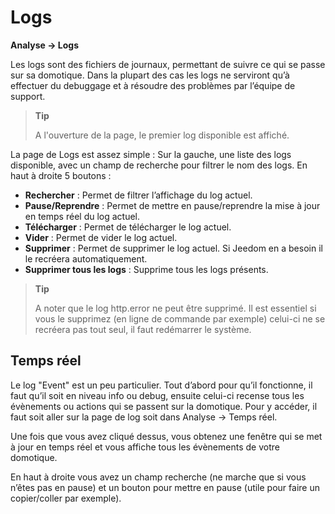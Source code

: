 # Logs
**Analyse → Logs**

Les logs sont des fichiers de journaux, permettant de suivre ce qui se passe sur sa domotique. Dans la plupart des cas les logs ne serviront qu’à effectuer du debuggage et à résoudre des problèmes par l’équipe de support.

> **Tip**
>
> A l'ouverture de la page, le premier log disponible est affiché.

La page de Logs est assez simple :
Sur la gauche, une liste des logs disponible, avec un champ de recherche pour filtrer le nom des logs.
En haut à droite 5 boutons :

- **Rechercher** : Permet de filtrer l’affichage du log actuel.
- **Pause/Reprendre** : Permet de mettre en pause/reprendre la mise à jour en temps réel du log actuel.
- **Télécharger** : Permet de télécharger le log actuel.
- **Vider** : Permet de vider le log actuel.
- **Supprimer** : Permet de supprimer le log actuel. Si Jeedom en a besoin il le recréera automatiquement.
- **Supprimer tous les logs** : Supprime tous les logs présents.

> **Tip**
>
> A noter que le log http.error ne peut être supprimé. Il est essentiel si vous le supprimez (en ligne de commande par exemple) celui-ci ne se recréera pas tout seul, il faut redémarrer le système.

## Temps réel

Le log "Event" est un peu particulier. Tout d’abord pour qu’il fonctionne, il faut qu’il soit en niveau info ou debug, ensuite celui-ci recense tous les évènements ou actions qui se passent sur la domotique. Pour y accéder, il faut soit aller sur la page de log soit dans Analyse → Temps réel.

Une fois que vous avez cliqué dessus, vous obtenez une fenêtre qui se met à jour en temps réel et vous affiche tous les évènements de votre domotique.

En haut à droite vous avez un champ recherche (ne marche que si vous n’êtes pas en pause) et un bouton pour mettre en pause (utile pour faire un copier/coller par exemple).
